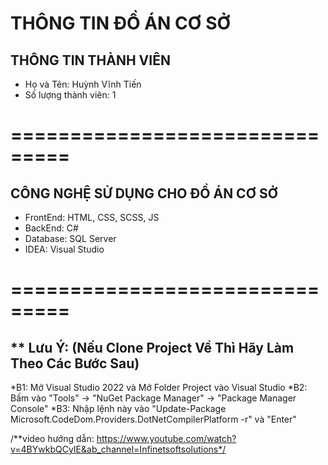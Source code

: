 # THÔNG TIN ĐỒ ÁN CƠ SỞ
## THÔNG TIN THÀNH VIÊN
* Họ và Tên: Huỳnh Vĩnh Tiến 
* Số lượng thành viên: 1
# ===============================
## CÔNG NGHỆ SỬ DỤNG CHO ĐỒ ÁN CƠ SỞ
* FrontEnd: HTML, CSS, SCSS, JS
* BackEnd: C#
* Database: SQL Server
* IDEA: Visual Studio
# ===============================

## ** Lưu Ý: (Nếu Clone Project Về Thì Hãy Làm Theo Các Bước Sau)

*B1: Mở Visual Studio 2022 và Mở Folder Project vào Visual Studio
*B2: Bấm vào "Tools" -> "NuGet Package Manager" -> "Package Manager Console"
*B3: Nhập lệnh này vào "Update-Package Microsoft.CodeDom.Providers.DotNetCompilerPlatform -r" và "Enter" 

/**video hướng dẫn: https://www.youtube.com/watch?v=4BYwkbQCyIE&ab_channel=Infinetsoftsolutions*/

